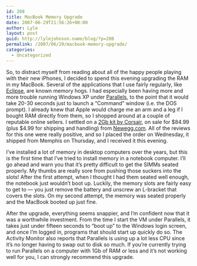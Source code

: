 ```yaml
---
id: 208
title: MacBook Memory Upgrade
date: 2007-06-29T21:56:26+00:00
author: Lyle
layout: post
guid: http://lylejohnson.name/blog/?p=208
permalink: /2007/06/29/macbook-memory-upgrade/
categories:
  - Uncategorized
---
```

So, to distract myself from reading about all of the happy people playing with their new iPhones, I decided to spend this evening upgrading the RAM in my MacBook. Several of the applications that I use fairly regularly, like [Eclipse](http://www.eclipse.org/), are known memory hogs. I had especially been having more and more trouble running Windows XP under [Parallels](http://www.parallels.com/), to the point that it would take 20-30 seconds just to launch a &#8220;Command&#8221; window (i.e. the DOS prompt). I already knew that Apple would charge me an arm and a leg if I bought RAM directly from them, so I shopped around at a couple of reputable online sellers. I settled on a [2Gb kit by Corsair](http://www.newegg.com/Product/Product.asp?Item=N82E16820233050), on sale for $84.99 (plus $4.99 for shipping and handling) from [Newegg.com](http://www.newegg.com/). All of the reviews for this one were really positive, and so I placed the order on Wednesday, it shipped from Memphis on Thursday, and I received it this evening.

I&#8217;ve installed a lot of memory in desktop computers over the years, but this is the first time that I&#8217;ve tried to install memory in a notebook computer. I&#8217;ll go ahead and warn you that it&#8217;s pretty difficult to get the SIMMs seated properly. My thumbs are really sore from pushing those suckers into the slots! After the first attempt, when I thought I had them seated well enough, the notebook just wouldn&#8217;t boot up. Luckily, the memory slots are fairly easy to get to &#8212; you just remove the battery and unscrew an L-bracket that covers the slots. On my second attempt, the memory was seated properly and the MacBook booted up just fine.

After the upgrade, everything seems snappier, and I&#8217;m confident now that it was a worthwhile investment. From the time I start the VM under Parallels, it takes just under fifteen seconds to &#8220;boot up&#8221; to the Windows login screen, and once I&#8217;m logged in, programs that should start up quickly do so. The Activity Monitor also reports that Parallels is using up a lot less CPU since it&#8217;s no longer having to swap out to disk so much. If you&#8217;re currently trying to run Parallels on a computer with 1Gb of RAM or less and it&#8217;s not working well for you, I can strongly recommend this upgrade.
